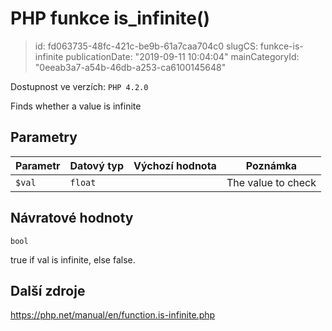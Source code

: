 PHP funkce is_infinite()
========================

> id: fd063735-48fc-421c-be9b-61a7caa704c0
> slugCS: funkce-is-infinite
> publicationDate: "2019-09-11 10:04:04"
> mainCategoryId: "0eeab3a7-a54b-46db-a253-ca6100145648"

Dostupnost ve verzích: `PHP 4.2.0`

Finds whether a value is infinite


Parametry
--------------

| Parametr | Datový typ | Výchozí hodnota | Poznámka |
|-----|-----|-----|-----|
| `$val` | `float` |  | The value to check |


Návratové hodnoty
----------------

`bool`

true if val is infinite, else false.

Další zdroje
------------

https://php.net/manual/en/function.is-infinite.php
